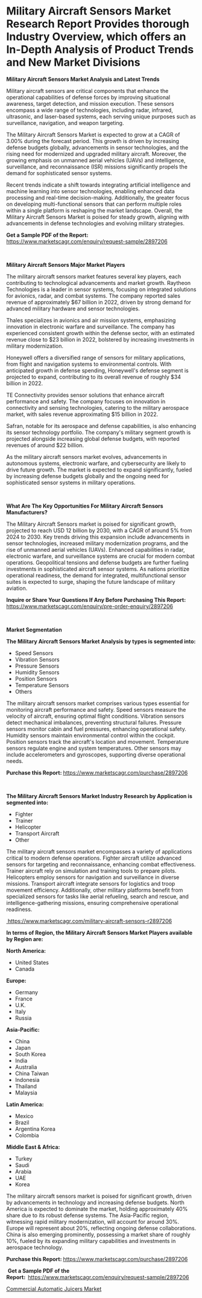 <p><h1>Military Aircraft Sensors Market Research Report Provides thorough Industry Overview, which offers an In-Depth Analysis of Product Trends and New Market Divisions</h1></p><p><strong>Military Aircraft Sensors Market Analysis and Latest Trends</strong></p>
<p><p>Military aircraft sensors are critical components that enhance the operational capabilities of defense forces by improving situational awareness, target detection, and mission execution. These sensors encompass a wide range of technologies, including radar, infrared, ultrasonic, and laser-based systems, each serving unique purposes such as surveillance, navigation, and weapon targeting.</p><p>The Military Aircraft Sensors Market is expected to grow at a CAGR of 3.00% during the forecast period. This growth is driven by increasing defense budgets globally, advancements in sensor technologies, and the rising need for modernized and upgraded military aircraft. Moreover, the growing emphasis on unmanned aerial vehicles (UAVs) and intelligence, surveillance, and reconnaissance (ISR) missions significantly propels the demand for sophisticated sensor systems.</p><p>Recent trends indicate a shift towards integrating artificial intelligence and machine learning into sensor technologies, enabling enhanced data processing and real-time decision-making. Additionally, the greater focus on developing multi-functional sensors that can perform multiple roles within a single platform is reshaping the market landscape. Overall, the Military Aircraft Sensors Market is poised for steady growth, aligning with advancements in defense technologies and evolving military strategies.</p></p>
<p><strong>Get a Sample PDF of the Report:&nbsp;</strong> <a href="https://www.marketscagr.com/enquiry/request-sample/2897206?utm_campaign=1902&utm_medium=2&utm_source=Github&utm_content=ia&utm_term=15032025&utm_id=military-aircraft-sensors">https://www.marketscagr.com/enquiry/request-sample/2897206</a></p>
<p>&nbsp;</p>
<p><strong>Military Aircraft Sensors Major Market Players</strong></p>
<p><p>The military aircraft sensors market features several key players, each contributing to technological advancements and market growth. Raytheon Technologies is a leader in sensor systems, focusing on integrated solutions for avionics, radar, and combat systems. The company reported sales revenue of approximately $67 billion in 2022, driven by strong demand for advanced military hardware and sensor technologies.</p><p>Thales specializes in avionics and air mission systems, emphasizing innovation in electronic warfare and surveillance. The company has experienced consistent growth within the defense sector, with an estimated revenue close to $23 billion in 2022, bolstered by increasing investments in military modernization.</p><p>Honeywell offers a diversified range of sensors for military applications, from flight and navigation systems to environmental controls. With anticipated growth in defense spending, Honeywell's defense segment is projected to expand, contributing to its overall revenue of roughly $34 billion in 2022.</p><p>TE Connectivity provides sensor solutions that enhance aircraft performance and safety. The company focuses on innovation in connectivity and sensing technologies, catering to the military aerospace market, with sales revenue approximating $15 billion in 2022.</p><p>Safran, notable for its aerospace and defense capabilities, is also enhancing its sensor technology portfolio. The company's military segment growth is projected alongside increasing global defense budgets, with reported revenues of around $22 billion.</p><p>As the military aircraft sensors market evolves, advancements in autonomous systems, electronic warfare, and cybersecurity are likely to drive future growth. The market is expected to expand significantly, fueled by increasing defense budgets globally and the ongoing need for sophisticated sensor systems in military operations.</p></p>
<p>&nbsp;</p>
<p><strong>What Are The Key Opportunities For Military Aircraft Sensors Manufacturers?</strong></p>
<p><p>The Military Aircraft Sensors market is poised for significant growth, projected to reach USD 12 billion by 2030, with a CAGR of around 5% from 2024 to 2030. Key trends driving this expansion include advancements in sensor technologies, increased military modernization programs, and the rise of unmanned aerial vehicles (UAVs). Enhanced capabilities in radar, electronic warfare, and surveillance systems are crucial for modern combat operations. Geopolitical tensions and defense budgets are further fueling investments in sophisticated aircraft sensor systems. As nations prioritize operational readiness, the demand for integrated, multifunctional sensor suites is expected to surge, shaping the future landscape of military aviation.</p></p>
<p><strong>Inquire or Share Your Questions If Any Before Purchasing This Report:</strong> <a href="https://www.marketscagr.com/enquiry/pre-order-enquiry/2897206?utm_campaign=1902&utm_medium=2&utm_source=Github&utm_content=ia&utm_term=15032025&utm_id=military-aircraft-sensors">https://www.marketscagr.com/enquiry/pre-order-enquiry/2897206</a></p>
<p>&nbsp;</p>
<p><strong>Market Segmentation</strong></p>
<p><strong>The Military Aircraft Sensors Market Analysis by types is segmented into:</strong></p>
<p><ul><li>Speed Sensors</li><li>Vibration Sensors</li><li>Pressure Sensors</li><li>Humidity Sensors</li><li>Position Sensors</li><li>Temperature Sensors</li><li>Others</li></ul></p>
<p><p>The military aircraft sensors market comprises various types essential for monitoring aircraft performance and safety. Speed sensors measure the velocity of aircraft, ensuring optimal flight conditions. Vibration sensors detect mechanical imbalances, preventing structural failures. Pressure sensors monitor cabin and fuel pressures, enhancing operational safety. Humidity sensors maintain environmental control within the cockpit. Position sensors track the aircraft's location and movement. Temperature sensors regulate engine and system temperatures. Other sensors may include accelerometers and gyroscopes, supporting diverse operational needs.</p></p>
<p><strong>Purchase this Report:&nbsp;</strong><a href="https://www.marketscagr.com/purchase/2897206?utm_campaign=1902&utm_medium=2&utm_source=Github&utm_content=ia&utm_term=15032025&utm_id=military-aircraft-sensors">https://www.marketscagr.com/purchase/2897206</a></p>
<p>&nbsp;</p>
<p><strong>The Military Aircraft Sensors Market Industry Research by Application is segmented into:</strong></p>
<p><ul><li>Fighter</li><li>Trainer</li><li>Helicopter</li><li>Transport Aircraft</li><li>Other</li></ul></p>
<p><p>The military aircraft sensors market encompasses a variety of applications critical to modern defense operations. Fighter aircraft utilize advanced sensors for targeting and reconnaissance, enhancing combat effectiveness. Trainer aircraft rely on simulation and training tools to prepare pilots. Helicopters employ sensors for navigation and surveillance in diverse missions. Transport aircraft integrate sensors for logistics and troop movement efficiency. Additionally, other military platforms benefit from specialized sensors for tasks like aerial refueling, search and rescue, and intelligence-gathering missions, ensuring comprehensive operational readiness.</p></p>
<p><a href="https://www.marketscagr.com/military-aircraft-sensors-r2897206?utm_campaign=1902&utm_medium=2&utm_source=Github&utm_content=ia&utm_term=15032025&utm_id=military-aircraft-sensors">&nbsp;https://www.marketscagr.com/military-aircraft-sensors-r2897206</a></p>
<p><strong>In terms of Region, the Military Aircraft Sensors Market Players available by Region are:</strong></p>
<p>
    <p> <strong> North America: </strong>
        <ul>
            <li>United States</li>
            <li>Canada</li>
        </ul>
        </p> 
    <p> <strong> Europe: </strong>
        <ul>
            <li>Germany</li>
            <li>France</li>
            <li>U.K.</li>
            <li>Italy</li>
            <li>Russia</li>
        </ul>
        </p> 
    <p> <strong> Asia-Pacific: </strong>
        <ul>
            <li>China</li>
            <li>Japan</li>
            <li>South Korea</li>
            <li>India</li>
            <li>Australia</li>
            <li>China Taiwan</li>
            <li>Indonesia</li>
            <li>Thailand</li>
            <li>Malaysia</li>
        </ul>
        </p> 
    <p> <strong> Latin America: </strong>
        <ul>
            <li>Mexico</li>
            <li>Brazil</li>
            <li>Argentina Korea</li>
            <li>Colombia</li>
        </ul>
        </p> 
    <p> <strong> Middle East & Africa: </strong>
        <ul>
            <li>Turkey</li>
            <li>Saudi</li>
            <li>Arabia</li>
            <li>UAE</li>
            <li>Korea</li>
        </ul>
    </p>
    </p>
<p><p>The military aircraft sensors market is poised for significant growth, driven by advancements in technology and increasing defense budgets. North America is expected to dominate the market, holding approximately 40% share due to its robust defense systems. The Asia-Pacific region, witnessing rapid military modernization, will account for around 30%. Europe will represent about 20%, reflecting ongoing defense collaborations. China is also emerging prominently, possessing a market share of roughly 10%, fueled by its expanding military capabilities and investments in aerospace technology.</p></p>
<p><strong>Purchase this Report: </strong><a href="https://www.marketscagr.com/purchase/2897206?utm_campaign=1902&utm_medium=2&utm_source=Github&utm_content=ia&utm_term=15032025&utm_id=military-aircraft-sensors">https://www.marketscagr.com/purchase/2897206</a></p>
<p>&nbsp;<strong>Get a Sample PDF of the Report:&nbsp;&nbsp;</strong><a href="https://www.marketscagr.com/enquiry/request-sample/2897206?utm_campaign=1902&utm_medium=2&utm_source=Github&utm_content=ia&utm_term=15032025&utm_id=military-aircraft-sensors">https://www.marketscagr.com/enquiry/request-sample/2897206</a></p>
<p><strong></strong></p>
<p><p><a href="https://github.com/rahu1506/Market-Research-Report-List-7/blob/main/commercial-automatic-juicers-market.md?utm_campaign=1902&utm_medium=2&utm_source=Github&utm_content=ia&utm_term=15032025&utm_id=military-aircraft-sensors">Commercial Automatic Juicers Market</a></p></p>